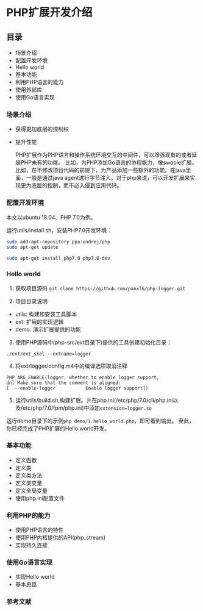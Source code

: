 # PHP扩展开发介绍

## 目录

- 场景介绍
- 配置开发环境
- Hello world
- 基本功能
- 利用PHP语言的能力
- 使用外部库
- 使用Go语言实现
  

### 场景介绍

- 获得更加底层的控制权
- 提升性能

	PHP扩展作为PHP语言和操作系统环境交互的中间件，可以增强现有的或者延展PHP未有的功能。
	比如，为PHP添加Go语言的协程能力，像swoole扩展。
	比如，在不修改项目代码的前提下，为产品添加一些额外的功能。在java里面，一般是通过java agent进行字节注入。对于php来说，可以开发扩展来实现更为底层的控制，而不必入侵到应用代码。

### 配置开发环境
本文以ubuntu 18.04、PHP 7.0为例。

运行utils/install.sh，安装PHP7.0开发环境：
```bash
sudo add-apt-repository ppa:ondrej/php
sudo apt-get update

sudo apt-get install php7.0 php7.0-dev
```

### Hello world
1. 获取项目源码
`git clone https://github.com/panxl6/php-logger.git`

2. 项目目录说明
- utils: 构建和安装工具脚本
- ext: 扩展的实现逻辑
- demo: 演示扩展提供的功能

3. 使用PHP源码中(php-src/ext目录下)提供的工具创建初始化目录：
```
./ext/ext_skel --extname=logger
```

4. 将ext/logger/config.m4中的编译选项取消注释
```
PHP_ARG_ENABLE(logger, whether to enable logger support,
dnl Make sure that the comment is aligned:
[  --enable-logger           Enable logger support])
```

5. 运行utils/build.sh,构建扩展。并在php.ini(/etc/php/7.0/cli/php.ini以及/etc/php/7.0/fpm/php.ini)中添加`extension=logger.so`

运行demo目录下的示例`php demo/1.hello_world.php`，即可看到输出。
至此，你已经完成了PHP扩展的Hello world开发。


### 基本功能
- 定义函数
- 定义类
- 定义类方法
- 定义类变量
- 定义全局变量
- 使用php.ini配置文件

### 利用PHP的能力
- 使用PHP语言的特性
- 使用PHP内核提供的API(php_stream)
- 实现持久连接


### 使用Go语言实现
- 实现Hello world
- 基本思路


### 参考文献

[1]: https://phpinternals.net/
[2]: http://www.phpinternalsbook.com/
[3]: https://github.com/huqinlou0123/php-internals-extended-development-course
